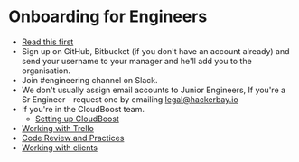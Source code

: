 # Onboarding for Engineers

- [Read this first](/people-operations/onboarding)
- Sign up on GitHub, Bitbucket (if you don't have an account already) and send your username to your manager and he'll add you to the organisation.
- Join #engineering channel on Slack.
- We don't usually assign email accounts to Junior Engineers, If you're a Sr Engineer - request one by emailing legal@hackerbay.io
- If you're in the CloudBoost team. 
  - [Setting up CloudBoost](/engineering/cloudboost/setup)
- [Working with Trello](/engineering/trello)
- [Code Review and Practices](/engineering/code-review)
- [Working with clients](/engineering/consulting/clients)
